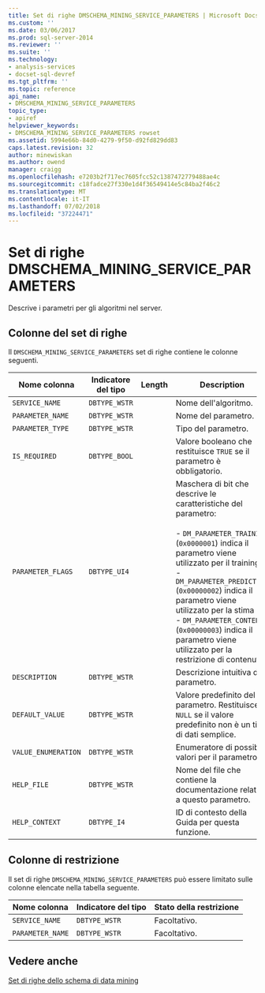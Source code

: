 ```yaml
---
title: Set di righe DMSCHEMA_MINING_SERVICE_PARAMETERS | Microsoft Docs
ms.custom: ''
ms.date: 03/06/2017
ms.prod: sql-server-2014
ms.reviewer: ''
ms.suite: ''
ms.technology:
- analysis-services
- docset-sql-devref
ms.tgt_pltfrm: ''
ms.topic: reference
api_name:
- DMSCHEMA_MINING_SERVICE_PARAMETERS
topic_type:
- apiref
helpviewer_keywords:
- DMSCHEMA_MINING_SERVICE_PARAMETERS rowset
ms.assetid: 5994e66b-84d0-4279-9f50-d92fd829dd83
caps.latest.revision: 32
author: minewiskan
ms.author: owend
manager: craigg
ms.openlocfilehash: e7203b2f717ec7605fcc52c1387472779488ae4c
ms.sourcegitcommit: c18fadce27f330e1d4f36549414e5c84ba2f46c2
ms.translationtype: MT
ms.contentlocale: it-IT
ms.lasthandoff: 07/02/2018
ms.locfileid: "37224471"
---
```

# <a name="dmschemaminingserviceparameters-rowset"></a>Set di righe DMSCHEMA_MINING_SERVICE_PARAMETERS
  Descrive i parametri per gli algoritmi nel server.  
  
## <a name="rowset-columns"></a>Colonne del set di righe  
 Il `DMSCHEMA_MINING_SERVICE_PARAMETERS` set di righe contiene le colonne seguenti.  
  
|Nome colonna|Indicatore del tipo|Length|Description|  
|-----------------|--------------------|------------|-----------------|  
|`SERVICE_NAME`|`DBTYPE_WSTR`||Nome dell'algoritmo.|  
|`PARAMETER_NAME`|`DBTYPE_WSTR`||Nome del parametro.|  
|`PARAMETER_TYPE`|`DBTYPE_WSTR`||Tipo del parametro.|  
|`IS_REQUIRED`|`DBTYPE_BOOL`||Valore booleano che restituisce `TRUE` se il parametro è obbligatorio.|  
|`PARAMETER_FLAGS`|`DBTYPE_UI4`||Maschera di bit che descrive le caratteristiche del parametro:<br /><br /> -   `DM_PARAMETER_TRAINING` (`0x0000001`) indica il parametro viene utilizzato per il training<br />-   `DM_PARAMETER_PREDICTION` (`0x00000002`) indica il parametro viene utilizzato per la stima<br />-   `DM_PARAMETER_CONTENT` (`0x00000003`) indica il parametro viene utilizzato per la restrizione di contenuto|  
|`DESCRIPTION`|`DBTYPE_WSTR`||Descrizione intuitiva del parametro.|  
|`DEFAULT_VALUE`|`DBTYPE_WSTR`||Valore predefinito del parametro. Restituisce `NULL` se il valore predefinito non è un tipo di dati semplice.|  
|`VALUE_ENUMERATION`|`DBTYPE_WSTR`||Enumeratore di possibili valori per il parametro.|  
|`HELP_FILE`|`DBTYPE_WSTR`||Nome del file che contiene la documentazione relativa a questo parametro.|  
|`HELP_CONTEXT`|`DBTYPE_I4`||ID di contesto della Guida per questa funzione.|  
  
## <a name="restriction-columns"></a>Colonne di restrizione  
 Il set di righe `DMSCHEMA_MINING_SERVICE_PARAMETERS` può essere limitato sulle colonne elencate nella tabella seguente.  
  
|Nome colonna|Indicatore del tipo|Stato della restrizione|  
|-----------------|--------------------|-----------------------|  
|`SERVICE_NAME`|`DBTYPE_WSTR`|Facoltativo.|  
|`PARAMETER_NAME`|`DBTYPE_WSTR`|Facoltativo.|  
  
## <a name="see-also"></a>Vedere anche  
 [Set di righe dello schema di data mining](../../schema-rowsets/data-mining/data-mining-schema-rowsets.md) 
  
  
